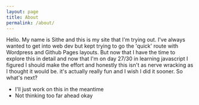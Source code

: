 ```yaml
---
layout: page
title: About
permalink: /about/
---
```


Hello. My name is Sithe and this is my site that I'm trying out. I've always wanted to get into web dev but kept trying to go the 'quick' route with Wordpress and Github Pages layouts. But now that I have the time to explore this in detail and now that I'm on day 27/30 in learning javascript I figured I should make the effort and honestly this isn't as nerve wracking as I thought it would be. it's actually really fun and I wish I did it sooner. So what's next?

 * I'll just work on this in the meantime
 * Not thinking too far ahead okay
